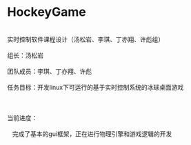 # HockeyGame
<br>实时控制软件课程设计（汤松岩、李琪、丁亦翔、许彪组）</br>
<br>组长：汤松岩</br>
<br>团队成员：李琪、丁亦翔、许彪</br>
<br>任务目标：开发linux下可运行的基于实时控制系统的冰球桌面游戏</br>
<br></br>
<br>当前进度：</br>
<br>    完成了基本的gui框架，正在进行物理引擎和游戏逻辑的开发</br>
